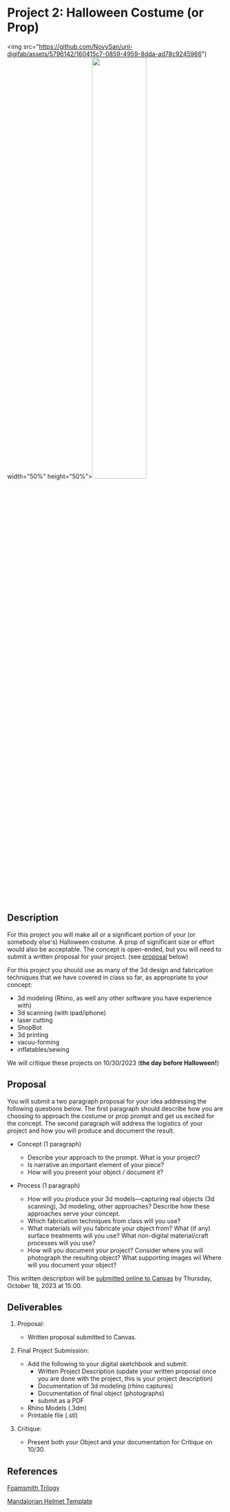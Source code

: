 # Project 2: Halloween Costume (or Prop)

<img src="https://github.com/NovySan/unl-digifab/assets/5796142/160415c7-0859-4959-8dda-ad78c9245966") width="50%" height="50%"><img src="https://github.com/NovySan/unl-digifab/assets/5796142/35eb683e-0838-48fa-b526-c510b997be18" width="50%" height="50%">

## Description

For this project you will make all or a significant portion of your (or somebody else's) Halloween costume. A prop of significant size or effort would also be acceptable. The concept is open-ended, but you will need to submit a written proposal for your project. (see [proposal](#proposal) below)

For this project you should use as many of the 3d design and fabrication techniques that we have covered in class so far, as appropriate to your concept:
- 3d modeling (Rhino, as well any other software you have experience with)
- 3d scanning (with ipad/iphone)
- laser cutting
- ShopBot
- 3d printing
- vacuu-forming
- inflatables/sewing

We will critique these projects on 10/30/2023 (**the day before Halloween!**)

## Proposal

You will submit a two paragraph proposal for your idea addressing the following questions below. The first paragraph should describe how you are choosing to approach the costume or prop prompt and get us excited for the concept. The second paragraph will address the logistics of your project and how you will produce and document the result.

- Concept (1 paragraph)
  - Describe your approach to the prompt. What is your project? 
  - Is narrative an important element of your piece?
  - How will you present your object / document it?

- Process (1 paragraph)
  - How will you produce your 3d models—capturing real objects (3d scanning), 3d modeling, other approaches? Describe how these approaches serve your concept.
  - Which fabrication techniques from class will you use?
  - What materials will you fabricate your object from? What (if any) surface treatments will you use? What non-digital material/craft processes will you use?
  - How will you document your project? Consider where you will photograph the resulting object? What supporting images wil Where will you document your object?

This written description will be [submitted online to Canvas](https://canvas.unl.edu/courses/158902/assignments/1521883) by Thursday, October 18, 2023 at 15:00.

## Deliverables

1. Proposal: 
   - Written proposal submitted to Canvas. 
2. Final Project Submission:  
   - Add the following to your digital sketchbook and submit:
     - Written Project Description (update your written proposal once you are done with the project, this is your project description)
     - Documentation of 3d modeling (rhino captures)
     - Documentation of final object (photographs)
     - submit as a PDF
   - Rhino Models (.3dm)
   - Printable file (.stl) 

3. Critique: 
   - Present both your Object and your documentation for Critique on 10/30.

## References
[Foamsmith Trilogy](https://www.dropbox.com/sh/2cmurztqzms3s46/AAAARoeCIs4WzxBE_kpWY5CGa?dl=0)

[Mandalorian Helmet Template](https://www.punishedprops.com/2019/11/11/foam-mandos/)

